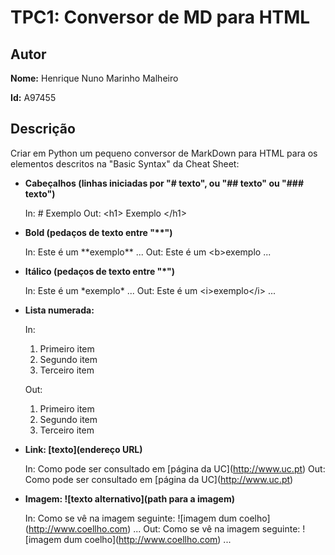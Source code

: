 # TPC1: Conversor de MD para HTML

## Autor

**Nome:** Henrique Nuno Marinho Malheiro

**Id:** A97455

## Descrição

Criar em Python um pequeno conversor de MarkDown para HTML para os elementos descritos na "Basic Syntax" da Cheat Sheet:

- **Cabeçalhos (linhas iniciadas por "# texto", ou "## texto" ou "### texto")**
   
   In: \# Exemplo
   Out: \<h1> Exemplo \</h1>

- **Bold (pedaços de texto entre "\*\*")**
   
   In: Este é um \*\*exemplo** ...
   Out: Este é um \<b>exemplo</b> ...

- **Itálico (pedaços de texto entre "\*")**
   
   In: Este é um \*exemplo* ...
   Out:  Este é um \<i>exemplo\</i> ...

- **Lista numerada:**
   
   In:
     
     1. Primeiro item
     2. Segundo item
     3. Terceiro item
     
   Out:
     
     1. Primeiro item
     2. Segundo item
     3. Terceiro item
     

- **Link: [texto](endereço URL)**
   
   In: Como pode ser consultado em \[página da UC](http://www.uc.pt)
   Out: Como pode ser consultado em \[página da UC](http://www.uc.pt)

- **Imagem: ![texto alternativo](path para a imagem)**
   
   In: Como se vê na imagem seguinte: !\[imagem dum coelho](http://www.coellho.com) ...
   Out: Como se vê na imagem seguinte: !\[imagem dum coelho](http://www.coellho.com) ...